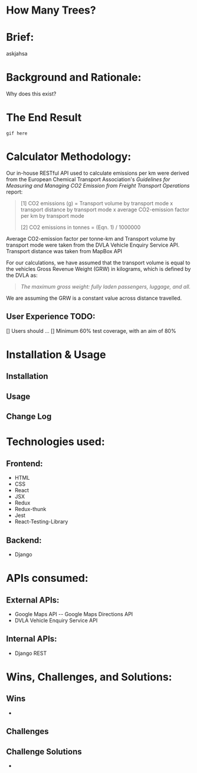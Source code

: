 # How Many Trees?
# Brief:
askjahsa

# Background and Rationale: 
Why does this exist? 

# The End Result
`gif here`

# Calculator Methodology: 
Our in-house RESTful API used to calculate emissions per km were derived from the European Chemical Transport Association's *Guidelines for Measuring and Managing CO2
 Emission from Freight Transport Operations* report:

> [1] CO2 emissions (g) = Transport volume by transport mode x transport distance by transport mode x average CO2-emission factor per km by transport mode
>
> [2] CO2 emissions in tonnes = (Eqn. 1) / 1000000

Average CO2-emission factor per tonne-km and Transport volume by transport mode were taken from the DVLA Vehicle Enquiry Service API. Transport distance was taken from MapBox API

For our calculations, we have assumed that the transport volume is equal to the vehicles Gross Revenue Weight (GRW) in kilograms, which is defined by the DVLA as:

> *The maximum gross weight: fully laden passengers, luggage, and all.* 

We are assuming the GRW is a constant value across distance travelled. 

## User Experience TODO:
[] Users should ...
[] Minimum 60% test coverage, with an aim of 80%

# Installation & Usage
## Installation

## Usage

## Change Log

# Technologies used:
## Frontend:
- HTML
- CSS
- React
- JSX
- Redux
- Redux-thunk
- Jest
- React-Testing-Library

## Backend:
- Django

# APIs consumed:
## External APIs:
- Google Maps API
-- Google Maps Directions API
- DVLA Vehicle Enquiry Service API

## Internal APIs:
- Django REST 

# Wins, Challenges, and Solutions:
## Wins
- 
## Challenges

## Challenge Solutions
- 
